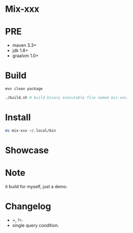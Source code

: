 # Mix-xxx

# PRE
- maven 3.3+
- jdk 1.8+
- graalvm 1.0+

# Build
```bash
mvn clean package

./build.sh # build binary executable file named mix-xxx.

```

# Install
```bash
mv mix-xxx ~/.local/bin
```

# Showcase



# Note
it build for myself, just a demo.

# Changelog
- =, !=.
- single query condition.
